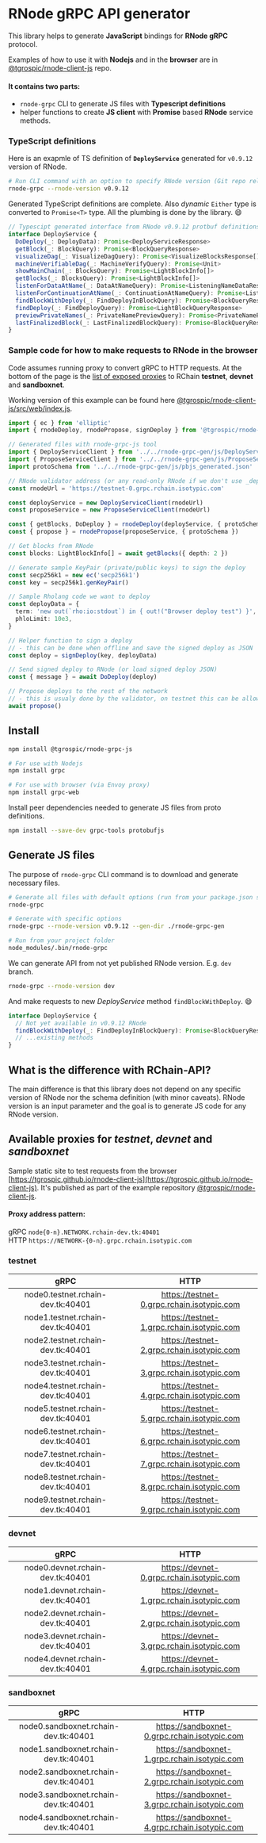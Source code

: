 # RNode gRPC API generator

This library helps to generate **JavaScript** bindings for **RNode gRPC** protocol.

Examples of how to use it with **Nodejs** and in the **browser** are in [@tgrospic/rnode-client-js](https://github.com/tgrospic/rnode-client-js) repo.

#### It contains two parts:
- `rnode-grpc` CLI to generate JS files with **Typescript definitions**
- helper functions to create **JS client** with **Promise** based **RNode** service methods.

### TypeScript definitions

Here is an exapmle of TS definition of **`DeployService`** generated for `v0.9.12` version of RNode.

```sh
# Run CLI command with an option to specify RNode version (Git repo release tag)
rnode-grpc --rnode-version v0.9.12
```
Generated TypeScript definitions are complete. Also _dynamic_ `Either` type is converted to `Promise<T>` type. All the plumbing is done by the library. :smile:

```typescript
// Typescipt generated interface from RNode v0.9.12 protbuf definitions
interface DeployService {
  DoDeploy(_: DeployData): Promise<DeployServiceResponse>
  getBlock(_: BlockQuery): Promise<BlockQueryResponse>
  visualizeDag(_: VisualizeDagQuery): Promise<VisualizeBlocksResponse[]>
  machineVerifiableDag(_: MachineVerifyQuery): Promise<Unit>
  showMainChain(_: BlocksQuery): Promise<LightBlockInfo[]>
  getBlocks(_: BlocksQuery): Promise<LightBlockInfo[]>
  listenForDataAtName(_: DataAtNameQuery): Promise<ListeningNameDataResponse>
  listenForContinuationAtName(_: ContinuationAtNameQuery): Promise<ListeningNameContinuationResponse>
  findBlockWithDeploy(_: FindDeployInBlockQuery): Promise<BlockQueryResponse>
  findDeploy(_: FindDeployQuery): Promise<LightBlockQueryResponse>
  previewPrivateNames(_: PrivateNamePreviewQuery): Promise<PrivateNamePreviewResponse>
  lastFinalizedBlock(_: LastFinalizedBlockQuery): Promise<BlockQueryResponse>
}
```

### Sample code for how to make requests to RNode in the browser

Code assumes running proxy to convert gRPC to HTTP requests. At the bottom of the page is the [list of exposed proxies](#available-proxies-for-testnet-devnet-and-sandboxnet) to RChain **testnet**, **devnet** and **sandboxnet**.

Working version of this example can be found here [@tgrospic/rnode-client-js/src/web/index.js](https://github.com/tgrospic/rnode-client-js/blob/master/src/web/index.js).

```typescript
import { ec } from 'elliptic'
import { rnodeDeploy, rnodePropose, signDeploy } from '@tgrospic/rnode-grpc-js'

// Generated files with rnode-grpc-js tool
import { DeployServiceClient } from '../../rnode-grpc-gen/js/DeployService_grpc_web_pb'
import { ProposeServiceClient } from '../../rnode-grpc-gen/js/ProposeService_grpc_web_pb'
import protoSchema from '../../rnode-grpc-gen/js/pbjs_generated.json'

// RNode validator address (or any read-only RNode if we don't use _deploy_ and _propose_)
const rnodeUrl = 'https://testnet-0.grpc.rchain.isotypic.com'

const deployService = new DeployServiceClient(rnodeUrl)
const proposeService = new ProposeServiceClient(rnodeUrl)

const { getBlocks, DoDeploy } = rnodeDeploy(deployService, { protoSchema })
const { propose } = rnodePropose(proposeService, { protoSchema })

// Get blocks from RNode
const blocks: LightBlockInfo[] = await getBlocks({ depth: 2 })

// Generate sample KeyPair (private/public keys) to sign the deploy
const secp256k1 = new ec('secp256k1')
const key = secp256k1.genKeyPair()

// Sample Rholang code we want to deploy
const deployData = {
  term: 'new out(`rho:io:stdout`) in { out!("Browser deploy test") }',
  phloLimit: 10e3,
}

// Helper function to sign a deploy
// - this can be done when offline and save the signed deploy as JSON
const deploy = signDeploy(key, deployData)

// Send signed deploy to RNode (or load signed deploy JSON)
const { message } = await DoDeploy(deploy)

// Propose deploys to the rest of the network
// - this is usualy done by the validator, on testnet this can be allowed
await propose()
```

## Install

```sh
npm install @tgrospic/rnode-grpc-js

# For use with Nodejs
npm install grpc

# For use with browser (via Envoy proxy)
npm install grpc-web
```

Install peer dependencies needed to generate JS files from proto definitions.

```sh
npm install --save-dev grpc-tools protobufjs
```

## Generate JS files

The purpose of `rnode-grpc` CLI command is to download and generate necessary files.

```sh
# Generate all files with default options (run from your package.json scripts)
rnode-grpc

# Generate with specific options
rnode-grpc --rnode-version v0.9.12 --gen-dir ./rnode-grpc-gen

# Run from your project folder
node_modules/.bin/rnode-grpc
```
We can generate API from not yet published RNode version. E.g. `dev` branch.

```sh
rnode-grpc --rnode-version dev
```
And make requests to new _DeployService_ method `findBlockWithDeploy`. :smile:

```typescript
interface DeployService {
  // Not yet available in v0.9.12 RNode
  findBlockWithDeploy(_: FindDeployInBlockQuery): Promise<BlockQueryResponse>
  // ...existing methods
}
```

## What is the difference with RChain-API?

The main difference is that this library does not depend on any specific version of RNode nor the schema definition (with minor caveats). RNode version is an input parameter and the goal is to generate JS code for any RNode version.

## Available proxies for _testnet_, _devnet_ and _sandboxnet_

Sample static site to test requests from the browser
[https://tgrospic.github.io/rnode-client-js](https://tgrospic.github.io/rnode-client-js). It's published as part of the example repository [@tgrospic/rnode-client-js](https://github.com/tgrospic/rnode-client-js).

#### Proxy address pattern:

gRPC `node{0-n}.NETWORK.rchain-dev.tk:40401`  
HTTP `https://NETWORK-{0-n}.grpc.rchain.isotypic.com`

### testnet

| gRPC                              | HTTP
|:---------------------------------:|:-----------------------------------------:
| node0.testnet.rchain-dev.tk:40401 | https://testnet-0.grpc.rchain.isotypic.com
| node1.testnet.rchain-dev.tk:40401 | https://testnet-1.grpc.rchain.isotypic.com
| node2.testnet.rchain-dev.tk:40401 | https://testnet-2.grpc.rchain.isotypic.com
| node3.testnet.rchain-dev.tk:40401 | https://testnet-3.grpc.rchain.isotypic.com
| node4.testnet.rchain-dev.tk:40401 | https://testnet-4.grpc.rchain.isotypic.com
| node5.testnet.rchain-dev.tk:40401 | https://testnet-5.grpc.rchain.isotypic.com
| node6.testnet.rchain-dev.tk:40401 | https://testnet-6.grpc.rchain.isotypic.com
| node7.testnet.rchain-dev.tk:40401 | https://testnet-7.grpc.rchain.isotypic.com
| node8.testnet.rchain-dev.tk:40401 | https://testnet-8.grpc.rchain.isotypic.com
| node9.testnet.rchain-dev.tk:40401 | https://testnet-9.grpc.rchain.isotypic.com

### devnet

| gRPC                              | HTTP
|:---------------------------------:|:-----------------------------------------:
| node0.devnet.rchain-dev.tk:40401  | https://devnet-0.grpc.rchain.isotypic.com
| node1.devnet.rchain-dev.tk:40401  | https://devnet-1.grpc.rchain.isotypic.com
| node2.devnet.rchain-dev.tk:40401  | https://devnet-2.grpc.rchain.isotypic.com
| node3.devnet.rchain-dev.tk:40401  | https://devnet-3.grpc.rchain.isotypic.com
| node4.devnet.rchain-dev.tk:40401  | https://devnet-4.grpc.rchain.isotypic.com

### sandboxnet

| gRPC                                 | HTTP
|:------------------------------------:|:-----------------------------------------:
| node0.sandboxnet.rchain-dev.tk:40401 | https://sandboxnet-0.grpc.rchain.isotypic.com
| node1.sandboxnet.rchain-dev.tk:40401 | https://sandboxnet-1.grpc.rchain.isotypic.com
| node2.sandboxnet.rchain-dev.tk:40401 | https://sandboxnet-2.grpc.rchain.isotypic.com
| node3.sandboxnet.rchain-dev.tk:40401 | https://sandboxnet-3.grpc.rchain.isotypic.com
| node4.sandboxnet.rchain-dev.tk:40401 | https://sandboxnet-4.grpc.rchain.isotypic.com
